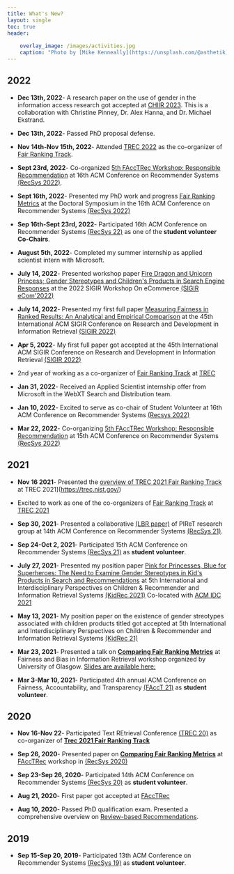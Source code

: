 ```yaml
---
title: What's New?
layout: single
toc: true
header:
    
    overlay_image: /images/activities.jpg
    caption: "Photo by [Mike Kenneally](https://unsplash.com/@asthetik) on [Unsplash](https://unsplash.com/s/photos/coffee?utm_source=unsplash&amp;utm_medium=referral&amp;utm_content=creditCopyText)"
---
```


## 2022

- **Dec 13th, 2022**- A research paper on the use of gender in the information access research got accepted at [CHIIR 2023](https://sigir.org/chiir2023/). This is a collaboration with Christine Pinney, Dr. Alex Hanna, and Dr. Michael Ekstrand. 

- **Dec 13th, 2022**- Passed PhD proposal defense.

- **Nov 14th-Nov 15th, 2022**- Attended [TREC 2022](https://trec.nist.gov/pubs/call2022.html) as the co-organizer of [Fair Ranking Track](https://fair-trec.github.io/).
 
 - **Sept 23rd, 2022**- Co-organized [5th FAccTRec Workshop: Responsible Recommendation](https://facctrec.github.io/facctrec2022/) at 16th ACM Conference on Recommender Systems [(RecSys 2022)](https://recsys.acm.org/recsys22/).

- **Sept 16th, 2022**- Presented my PhD work and progress [Fair Ranking Metrics](https://dl.acm.org/doi/abs/10.1145/3523227.3547430) at the Doctoral Symposium in the 16th ACM Conference on Recommender Systems
 [(RecSys 2022)](https://recsys.acm.org/recsys22/)


 - **Sep 16th-Sept 23rd, 2022**- Participated 16th ACM Conference on Recommender Systems [(RecSys 22)](https://recsys.acm.org/recsys22/) as one of the **student volunteer Co-Chairs**.

- **August 5th, 2022**- Completed my summer internship as applied scientist intern with Microsoft.

- **July 14, 2022**- Presented workshop paper [Fire Dragon and Unicorn Princess; Gender Stereotypes and Children's Products in Search Engine Responses](https://arxiv.org/abs/2206.13747) at the 2022 SIGIR Workshop On eCommerce [(SIGIR eCom'2022)](https://sigir-ecom.github.io/)

- **July 14, 2022**- Presented my first full paper [Measuring Fairness in Ranked Results: An Analytical and Empirical Comparison](https://dl.acm.org/doi/10.1145/3477495.3532018) at the 45th International ACM SIGIR Conference on Research and Development in Information Retrieval [(SIGIR 2022)](https://sigir.org/sigir2022/)

- **Apr 5, 2022**- My first full paper got accepted at the 45th International ACM SIGIR Conference on Research and Development in Information Retrieval [(SIGIR 2022)](https://sigir.org/sigir2022/)

- 2nd year of working as a co-organizer of [Fair Ranking Track](https://fair-trec.github.io/) at [TREC](https://trec.nist.gov/)

- **Jan 31, 2022**- Received an Applied Scientist internship offer from Microsoft in the WebXT Search and Distribution team.

- **Jan 10, 2022**- Excited to serve as co-chair of Student Volunteer at 16th ACM Conference on Recommender Systems [(Recsys 2022)](https://recsys.acm.org/recsys22/)

-  **Mar 22, 2022**- Co-organizing [5th FAccTRec Workshop: Responsible Recommendation](https://facctrec.github.io/facctrec2022/) at 15th ACM Conference on Recommender Systems [(RecSys 2022)](https://recsys.acm.org/recsys22/)

## 2021

- **Nov 16 2021**- Presented the [overview of TREC 2021 Fair Ranking Track](https://trec.nist.gov/pubs/trec30/papers/Overview-F.pdf) at TREC 2021](https://trec.nist.gov/)

- Excited to work as one of the co-organizers of [Fair Ranking Track](https://fair-trec.github.io/2021/) at [TREC 2021](https://trec.nist.gov/)

- **Sep 30, 2021**- Presented a collaborative [(LBR paper)](https://dl.acm.org/doi/10.1145/3460231.3478856) of PIReT research group at 14th ACM Conference on Recommender Systems [(RecSys 21)](https://recsys.acm.org/recsys21/).

- **Sep 24-Oct 2, 2021**- Participated 15th ACM Conference on Recommender Systems [(RecSys 21)](https://recsys.acm.org/recsys21/) as **student volunteer**.

- **July 27, 2021**- Presented my position paper [Pink for Princesses, Blue for Superheroes: The Need to Examine Gender Stereotypes in Kid's Products in Search and Recommendations](https://arxiv.org/abs/2105.09296) at 5th International and Interdisciplinary Perspectives on Children & Recommender and Information Retrieval Systems [(KidRec 2021)](https://kidrec.github.io/2021/) Co-located with [ACM IDC 2021](https://idc.acm.org/2021/)

- **May 13, 2021**- My position paper on the existence of gender streotypes associated with children products titled got accepted at 5th International and Interdisciplinary Perspectives on Children & Recommender and Information Retrieval Systems [(KidRec 21)](https://kidrec.github.io/2021/)

- **Mar 23, 2021**- Presented a talk on [**Comparing Fair Ranking Metrics**](https://www.youtube.com/watch?v=vwwHIUotpQs&t=3s) at Fairness and Bias in Information Retrieval workshop organized by University of Glasgow. [Slides are available here:](resources/Glasgow_workshop.pdf)

- **Mar 3-Mar 10, 2021**- Participated 4th annual ACM Conference on Fairness, Accountability, and Transparency [(FAccT 21)](https://facctconference.org/2021/) as **student volunteer**.

## 2020

- **Nov 16-Nov 22**- Participated Text REtrieval Conference [(TREC 20)](https://trec.nist.gov/) as co-organizer of [**Trec 2021 Fair Ranking Track**](https://fair-trec.github.io/)

- **Sep 26, 2020**- Presented paper on [**Comparing Fair Ranking Metrics**](resources/FAccTRec_20.pdf) at [FAccTRec](https://facctrec.github.io/facctrec2020/) workshop in [(RecSys 2020)](https://recsys.acm.org/recsys20/)

- **Sep 23-Sep 26, 2020**- Participated 14th ACM Conference on Recommender Systems [(RecSys 20)](https://recsys.acm.org/recsys20/) as **student volunteer**.

- **Aug 21, 2020**- First paper got accepted at [FAccTRec](https://facctrec.github.io/facctrec2020/)
- **Aug 10, 2020**- Passed PhD qualification exam. Presented a comprehensive overview on [Review-based Recommendations](resources/Comprehensive_exam_AmifaRaj.pdf).

## 2019

- **Sep 15-Sep 20, 2019**- Participated 13th ACM Conference on Recommender Systems [(RecSys 19)](https://recsys.acm.org/recsys19/) as **student volunteer**.

